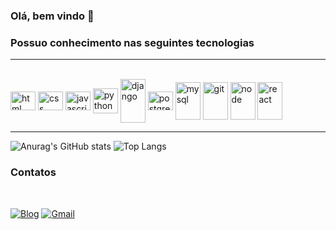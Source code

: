 ### Olá, bem vindo 🫡


### Possuo conhecimento nas seguintes tecnologias
<hr>

<div style="display: inline_block"><br>
  <img align="center" alt="html" height="30" width="40" src="https://icongr.am/devicon/html5-original.svg?size=128&color=currentColor">
  <img align="center" alt="css" height="30" width="40" src="https://icongr.am/devicon/css3-original.svg?size=128&color=currentColor">
  <img align="center" alt="javascript" height="30" width="40" src="https://icongr.am/devicon/javascript-original.svg?size=128&color=currentColor">
  <img align="center" alt="python" height="40" width="40" src="https://icongr.am/devicon/python-original.svg?size=128&color=currentColor">
  <img align="center" alt="django" height="70" width="40" src="https://icongr.am/devicon/django-original.svg?size=128&color=currentColor">
  <img align="center" alt="postgres" height="30" width="40" src="https://icongr.am/devicon/postgresql-original.svg?size=128&color=currentColor">
  <img align="center" alt="mysql" height="60" width="40" src="https://icongr.am/devicon/mysql-original-wordmark.svg?size=128&color=currentColor">
  <img align="center" alt="git" height="60" width="40" src="https://icongr.am/devicon/git-original.svg?size=128&color=currentColor">
  <img align="center" alt="node" height="60" width="40" src="https://img.shields.io/badge/Node.js-43853D?style=for-the-badge&logo=node.js&logoColor=white">
  <img align="center" alt="react" height="60" width="40" src="https://icongr.am/devicon/react-original-wordmark.svg?size=128&color=currentColor">
</div>
<hr>


![Anurag's GitHub stats](https://github-readme-stats.vercel.app/api?username=santosUlisses&show_icons=true&theme=dark)
![Top Langs](https://github-readme-stats.vercel.app/api/top-langs/?username=santosUlisses&layout=compact&theme=dark)



### Contatos 

<br>

[![Blog](https://img.shields.io/badge/LinkedIn-0077B5?style=for-the-badge&logo=linkedin&logoColor=white
)](https://www.linkedin.com/in/ulisses-santos-t3/)
[![Gmail](https://img.shields.io/badge/Microsoft_Outlook-0078D4?style=for-the-badge&logo=microsoft-outlook&logoColor=white)](mailto:ulisses.gc@hotmail.com)





